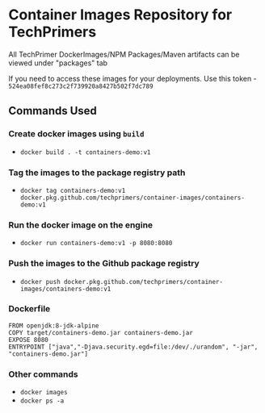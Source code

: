 # Container Images Repository for TechPrimers
All TechPrimer DockerImages/NPM Packages/Maven artifacts can be viewed under "packages" tab

If you need to access these images for your deployments.
Use this token - `524ea08fef8c273c2f739920a8427b502f7dc789`

## Commands Used
### Create docker images using `build`
- `docker build . -t containers-demo:v1`

### Tag the images to the package registry path
- `docker tag containers-demo:v1 docker.pkg.github.com/techprimers/container-images/containers-demo:v1`

### Run the docker image on the engine
- `docker run containers-demo:v1 -p 8080:8080`

### Push the images to the Github package registry
- `docker push docker.pkg.github.com/techprimers/container-images/containers-demo:v1`

### Dockerfile
```
FROM openjdk:8-jdk-alpine
COPY target/containers-demo.jar containers-demo.jar
EXPOSE 8080
ENTRYPOINT ["java","-Djava.security.egd=file:/dev/./urandom", "-jar", "containers-demo.jar"]
```

### Other commands
- `docker images`
- `docker ps -a`

